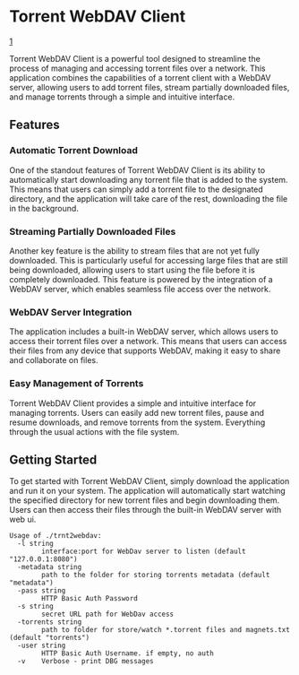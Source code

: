 # Torrent WebDAV Client

[1](screencast.mp4)

Torrent WebDAV Client is a powerful tool designed to streamline the process of managing and accessing torrent files over a network. This application combines the capabilities of a torrent client with a WebDAV server, allowing users to add torrent files, stream partially downloaded files, and manage torrents through a simple and intuitive interface.

## Features

### Automatic Torrent Download

One of the standout features of Torrent WebDAV Client is its ability to automatically start downloading any torrent file that is added to the system. This means that users can simply add a torrent file to the designated directory, and the application will take care of the rest, downloading the file in the background.

### Streaming Partially Downloaded Files

Another key feature is the ability to stream files that are not yet fully downloaded. This is particularly useful for accessing large files that are still being downloaded, allowing users to start using the file before it is completely downloaded. This feature is powered by the integration of a WebDAV server, which enables seamless file access over the network.

### WebDAV Server Integration

The application includes a built-in WebDAV server, which allows users to access their torrent files over a network. This means that users can access their files from any device that supports WebDAV, making it easy to share and collaborate on files.

### Easy Management of Torrents

Torrent WebDAV Client provides a simple and intuitive interface for managing torrents. Users can easily add new torrent files, pause and resume downloads, and remove torrents from the system. Everything through the usual actions with the file system.

## Getting Started

To get started with Torrent WebDAV Client, simply download the application and run it on your system. The application will automatically start watching the specified directory for new torrent files and begin downloading them. Users can then access their files through the built-in WebDAV server with web ui.

```
Usage of ./trnt2webdav:
  -l string
    	interface:port for WebDav server to listen (default "127.0.0.1:8080")
  -metadata string
    	path to the folder for storing torrents metadata (default "metadata")
  -pass string
    	HTTP Basic Auth Password
  -s string
    	secret URL path for WebDav access
  -torrents string
    	path to folder for store/watch *.torrent files and magnets.txt (default "torrents")
  -user string
    	HTTP Basic Auth Username. if empty, no auth
  -v	Verbose - print DBG messages
```
